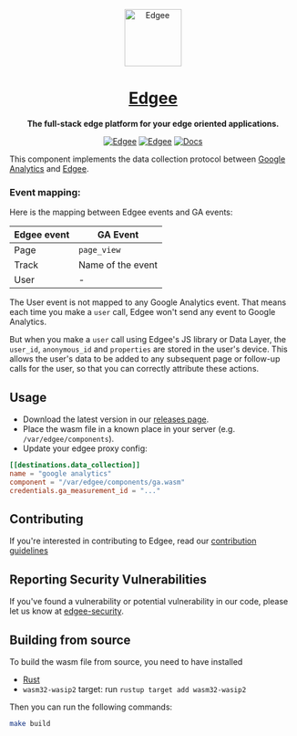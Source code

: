 <div align="center">

<p align="center">
  <a href="https://www.edgee.cloud">
    <picture>
      <source media="(prefers-color-scheme: dark)" srcset="https://cdn.edgee.cloud/img/favicon-dark.svg">
      <img src="https://cdn.edgee.cloud/img/favicon.svg" height="100" alt="Edgee">
    </picture>
    <h1 align="center">Edgee</h1>
  </a>
</p>


**The full-stack edge platform for your edge oriented applications.**

[![Edgee](https://img.shields.io/badge/edgee-open%20source-blueviolet.svg)](https://www.edgee.cloud)
[![Edgee](https://img.shields.io/badge/slack-edgee-blueviolet.svg?logo=slack)](https://www.edgee.cloud/slack)
[![Docs](https://img.shields.io/badge/docs-published-blue)](https://docs.edgee.cloud)

</div>

This component implements the data collection protocol between [Google Analytics](https://marketingplatform.google.com/about/analytics/) and [Edgee](https://www.edgee.cloud).


### Event mapping:

Here is the mapping between Edgee events and GA events:

| Edgee event | GA Event  |
|-------------|-----------|
| Page   | `page_view`    |
| Track  | Name of the event |
| User   | -              |

The User event is not mapped to any Google Analytics event. That means each time you make a `user` call, Edgee won't send any event to Google Analytics.

But when you make a `user` call using Edgee's JS library or Data Layer, the `user_id`, `anonymous_id` and `properties` are stored in the user's device.
This allows the user's data to be added to any subsequent page or follow-up calls for the user, so that you can correctly attribute these actions.


## Usage

- Download the latest version in our [releases page](../../releases). 
- Place the wasm file in a known place in your server (e.g. `/var/edgee/components`).
- Update your edgee proxy config:
```toml
[[destinations.data_collection]]
name = "google analytics"
component = "/var/edgee/components/ga.wasm"
credentials.ga_measurement_id = "..."
```

## Contributing
If you're interested in contributing to Edgee, read our [contribution guidelines](./CONTRIBUTING.md)

## Reporting Security Vulnerabilities
If you've found a vulnerability or potential vulnerability in our code, please let us know at
[edgee-security](mailto:security@edgee.cloud).

## Building from source

To build the wasm file from source, you need to have installed
- [Rust](https://www.rust-lang.org/tools/install)
- `wasm32-wasip2` target: run `rustup target add wasm32-wasip2`

Then you can run the following commands:

```bash
make build
```
